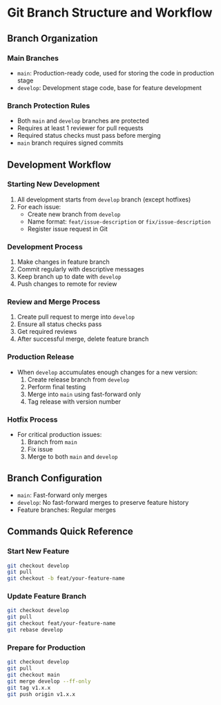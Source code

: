 # Git Branch Structure and Workflow

## Branch Organization

### Main Branches
- `main`: Production-ready code, used for storing the code in production stage
- `develop`: Development stage code, base for feature development

### Branch Protection Rules
- Both `main` and `develop` branches are protected
- Requires at least 1 reviewer for pull requests
- Required status checks must pass before merging
- `main` branch requires signed commits

## Development Workflow

### Starting New Development
1. All development starts from `develop` branch (except hotfixes)
2. For each issue:
   - Create new branch from `develop`
   - Name format: `feat/issue-description` or `fix/issue-description`
   - Register issue request in Git

### Development Process
1. Make changes in feature branch
2. Commit regularly with descriptive messages
3. Keep branch up to date with `develop`
4. Push changes to remote for review

### Review and Merge Process
1. Create pull request to merge into `develop`
2. Ensure all status checks pass
3. Get required reviews
4. After successful merge, delete feature branch

### Production Release
- When `develop` accumulates enough changes for a new version:
  1. Create release branch from `develop`
  2. Perform final testing
  3. Merge into `main` using fast-forward only
  4. Tag release with version number

### Hotfix Process
- For critical production issues:
  1. Branch from `main`
  2. Fix issue
  3. Merge to both `main` and `develop`

## Branch Configuration
- `main`: Fast-forward only merges
- `develop`: No fast-forward merges to preserve feature history
- Feature branches: Regular merges

## Commands Quick Reference

### Start New Feature
```bash
git checkout develop
git pull
git checkout -b feat/your-feature-name
```

### Update Feature Branch
```bash
git checkout develop
git pull
git checkout feat/your-feature-name
git rebase develop
```

### Prepare for Production
```bash
git checkout develop
git pull
git checkout main
git merge develop --ff-only
git tag v1.x.x
git push origin v1.x.x
```
